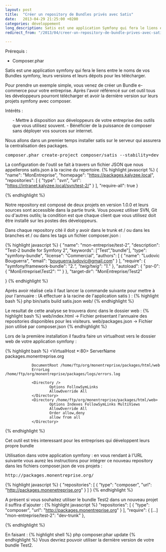 ```yaml
---
layout: post
title:  "Créer un repository de Bundles privés avec Satis"
date:   2013-04-29 21:25:00 +0200
categories: développement
long_description: Satis est une application Symfony qui fera le liens entre le noms de vos Bundles symfony, leurs versions et leurs dépots pour les télécharger.
redirect_from: "/2013/04/creer-un-repository-de-bundle-prives-avec-satis/"

---
```

Prérequis :
<ul>
	<li>Composer.phar</li>
</ul>

Satis est une application symfony qui fera le liens entre le noms de vos Bundles symfony, leurs versions et leurs dépots pour les télécharger.

Pour prendre un exemple simple, vous venez de créer un Bundle e-commerce pour votre entreprise. Après l'avoir référencé sur cet outil tous les développeurs pourront télécharger et avoir la dernière version sur leurs projets symfony avec composer.

Intérêts :
<ul>
- Mettre à disposition aux développeurs de votre entreprise des outils que vous utilisez souvent.
- Bénéficier de la puissance de composer sans déployer vos sources sur internet.
</ul>

Nous allons dans un premier temps installer satis sur le serveur qui assurera la centralisation des packages.
<pre class="brush: shell; gutter: true; first-line: 1; highlight: []; html-script: false">
composer.phar create-project composer/satis --stability=dev
</pre>
La configuration de l'outil se fait à travers un fichier JSON que nous appellerons satis.json à la racine du repertoire.
{% highlight javascript %}
{
    "name": "MonEntreprise",
    "homepage": "https://packages.kalyzee.local",
    "repositories": [
        { "type": "svn", "url": "https://intranet.kalyzee.local/svn/test-2/" }
    ],
    "require-all": true
}

{% endhighlight %}

Notre repository est composé de deux projets en version 1.0.0 et leurs sources sont accessible dans la partie trunk. Vous pouvez utiliser SVN, Git ou d'autres outils; la condition est que chaque client que vous utilisez doit être installé sur les postes des développeurs.

Dans chaque repository cité il doit y avoir dans le trunk et / ou dans les branches et / ou dans les tags un fichier composer.json :

{% highlight javascript %}
{
    "name": "mon-entreprise/test-2",
    "description": "Test-2 bundle for Symfony 2",
    "keywords": ["Test","bundle"],
    "type": "symfony-bundle",
    "license": "Commercial",
    "authors": [
        {
            "name": "Ludovic Bouguerra",
            "email": "bouguerra.ludovic@gmail.com"
        }
    ],
    "require": {
        "symfony/framework-bundle": "2.*",
        "twig/twig": "1.*"
    },
    "autoload": {
        "psr-0": { "MonEntreprise\\Test2": "" }
    },
    "target-dir": "MonEntreprise/Test2"

}
{% endhighlight %}

Après avoir réalisé cela il faut lancer la commande suivante pour mettre à jour l'annuaire : (A effectuer à la racine de l'application satis ) :
{% highlight bash %}
php bin/satis build satis.json web/
{% endhighlight %}

Le resultat de cette analyse se trouvera donc dans le dossier web :
{% highlight bash %}
web/index.html -> Fichier présentant l&#039;annuaire des repositories disponibles pour les visiteurs.
web/packages.json -> Fichier json utilisé par composer.json
{% endhighlight %}


Lors de la première installation il faudra faire un virtualhost vers le dossier web de votre application symfony :

{% highlight bash %}
<VirtualHost *:80>
                ServerName packages.monentreprise.org

                DocumentRoot /home/ftp/org/monentreprise/packages/html/web
                ErrorLog     /home/ftp/org/monentreprise/packages/logs/errors.log

                <Directory />
                        Options FollowSymLinks
                        AllowOverride All
                </Directory>
                <Directory /home/ftp/org/monentreprise/packages/html/web>
                        Options Indexes FollowSymLinks MultiViews
                        AllowOverride All
                        Order allow,deny
                        allow from all
                </Directory>
</VirtualHost>
{% endhighlight %}

Cet outil est très interessant pour les entreprises qui développent leurs propre bundle

Utilisation dans votre application symfony :
en vous rendant à l'URL suivante vous aurez les instructions pour intégrer ce nouveau repository dans les fichiers composer.json de vos projets :
<pre>
http://packages.monentreprise.org/
</pre>

{% highlight javascript %}
{
    "repositories": [
        {
            "type": "composer",
            "url": "http://packages.monenetreprise.org"
        }
    ]
}
{% endhighlight  %}

A présent si vous souhaitez utiliser le bundle Test2 dans un nouveau projet il suffira d'ajouter :
{% highlight javascript %}
    "repositories": [
        {
            "type": "composer",
            "url": "http://packages.monentreprise.org"
        }
    ],
    "require": {
        [...]
        "mon-entreprise/test-2": "dev-trunk"
    },

{% endhighlight %}

En faisant :
{% highlight shell %}
php composer.phar update
{% endhighlight %}
Vous devriez pouvoir utiliser la dernière version de votre bundle Test2.
